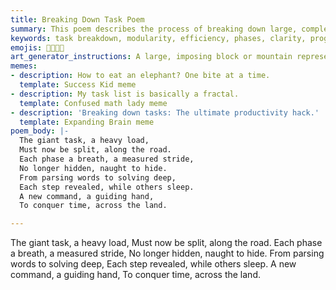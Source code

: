 ```yaml
---
title: Breaking Down Task Poem
summary: This poem describes the process of breaking down large, complex tasks into smaller, manageable phases, emphasizing the clarity and efficiency gained through this modular approach.
keywords: task breakdown, modularity, efficiency, phases, clarity, progress, parsing, solving, command, guiding hand
emojis: 🧩💡🚀✅
art_generator_instructions: A large, imposing block or mountain representing a complex task, being systematically broken down into smaller, glowing, interconnected pieces. Each piece is clearly defined and fits into a larger puzzle. A guiding hand (perhaps a robotic one) is orchestrating the breakdown, leading to a clear, illuminated path forward. The overall feeling should be one of order emerging from chaos, and the satisfaction of methodical problem-solving.
memes:
- description: How to eat an elephant? One bite at a time.
  template: Success Kid meme
- description: My task list is basically a fractal.
  template: Confused math lady meme
- description: 'Breaking down tasks: The ultimate productivity hack.'
  template: Expanding Brain meme
poem_body: |-
  The giant task, a heavy load,
  Must now be split, along the road.
  Each phase a breath, a measured stride,
  No longer hidden, naught to hide.
  From parsing words to solving deep,
  Each step revealed, while others sleep.
  A new command, a guiding hand,
  To conquer time, across the land.

---
```

The giant task, a heavy load,
Must now be split, along the road.
Each phase a breath, a measured stride,
No longer hidden, naught to hide.
From parsing words to solving deep,
Each step revealed, while others sleep.
A new command, a guiding hand,
To conquer time, across the land.